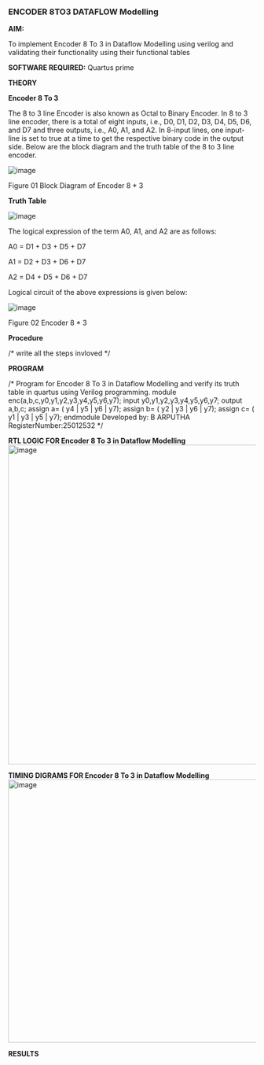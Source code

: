 ### ENCODER 8TO3 DATAFLOW Modelling

**AIM:**

To implement  Encoder 8 To 3 in Dataflow Modelling using verilog and validating their functionality using their functional tables

**SOFTWARE REQUIRED:** Quartus prime

**THEORY**

**Encoder 8 To 3**

The 8 to 3 line Encoder is also known as Octal to Binary Encoder. In 8 to 3 line encoder, there is a total of eight inputs, i.e., D0, D1, D2, D3, D4, D5, D6, and D7 and three outputs, i.e., A0, A1, and A2. In 8-input lines, one input-line is set to true at a time to get the respective binary code in the output side. Below are the block diagram and the truth table of the 8 to 3 line encoder.

![image](https://github.com/naavaneetha/ENCODER8TO3DATAFLOW/assets/154305477/0bc242c1-eb9e-4c47-afe5-30428470efc3)

Figure 01  Block Diagram of Encoder 8 * 3

**Truth Table**

![image](https://github.com/naavaneetha/ENCODER8TO3DATAFLOW/assets/154305477/35496b14-ae6e-4cd1-9abd-d6736b576575)

The logical expression of the term A0, A1, and A2 are as follows:

A0 = D1 + D3 + D5 + D7

A1 = D2 + D3 + D6 + D7

A2 = D4 + D5 + D6 + D7

Logical circuit of the above expressions is given below:

![image](https://github.com/naavaneetha/ENCODER8TO3DATAFLOW/assets/154305477/95acaee6-c873-4c75-89eb-ef09fb158053)

Figure 02  Encoder 8 * 3

**Procedure**

/* write all the steps invloved */

**PROGRAM**

/* Program for Encoder 8 To 3 in Dataflow Modelling and verify its truth table in quartus using Verilog programming. 
module enc(a,b,c,y0,y1,y2,y3,y4,y5,y6,y7); 
input y0,y1,y2,y3,y4,y5,y6,y7; 
output a,b,c; 
assign a= ( y4 | y5 | y6 | y7); 
assign b= ( y2 | y3 | y6 | y7); 
assign c= ( y1 | y3 | y5 | y7); 
endmodule
Developed by: B ARPUTHA RegisterNumber:25012532
*/

**RTL LOGIC FOR Encoder 8 To 3 in Dataflow Modelling**
<img width="1009" height="650" alt="image" src="https://github.com/user-attachments/assets/7b0e5fdf-87e2-47b5-82a9-0b55726bef49" />

**TIMING DIGRAMS FOR Encoder 8 To 3 in Dataflow Modelling**
<img width="1007" height="535" alt="image" src="https://github.com/user-attachments/assets/aeb5d786-8001-4e6e-984f-a489866725a2" />

**RESULTS**




